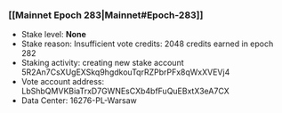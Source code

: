 ### [[Mainnet Epoch 283|Mainnet#Epoch-283]]
* Stake level: **None**
* Stake reason: Insufficient vote credits: 2048 credits earned in epoch 282
* Staking activity: creating new stake account 5R2An7CsXUgEXSkq9hgdkouTqrRZPbrPFx8qWxXVEVj4
* Vote account address: LbShbQMVKBiaTrxD7GWNEsCXb4bfFuQuEBxtX3eA7CX
* Data Center: 16276-PL-Warsaw